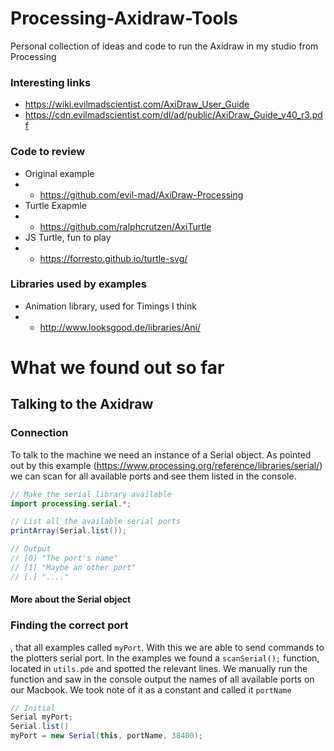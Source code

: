 # Processing-Axidraw-Tools
Personal collection of ideas and code to run the Axidraw in my studio from Processing

### Interesting links
* https://wiki.evilmadscientist.com/AxiDraw_User_Guide
* https://cdn.evilmadscientist.com/dl/ad/public/AxiDraw_Guide_v40_r3.pdf

### Code to review
* Original example
* * https://github.com/evil-mad/AxiDraw-Processing
* Turtle Exapmle 
* * https://github.com/ralphcrutzen/AxiTurtle
* JS Turtle, fun to play
* * https://forresto.github.io/turtle-svg/

### Libraries used by examples
* Animation library, used for Timings I think
* *  http://www.looksgood.de/libraries/Ani/

# What we found out so far

## Talking to the Axidraw

### Connection
To talk to the machine we need an instance of a Serial object. As pointed out by this example (https://www.processing.org/reference/libraries/serial/) we can scan for all available ports and see them listed in the console. 

```java 
// Make the serial library available
import processing.serial.*;

// List all the available serial ports
printArray(Serial.list());

// Output 
// [0] "The port's name"
// [1] "Maybe an other port"
// [.] "...."
```
#### More about the Serial object 

### Finding the correct port
, that all examples called ``myPort``. With this we are able to send commands to the plotters serial port. 
In the examples we found a ``scanSerial();`` function, located in ``utils.pde`` and spotted the relevant lines. We manually run the function and saw in the console output the names of all available ports on our Macbook. We took note of it as a constant and called it ``portName``

```java
// Initial
Serial myPort;
Serial.list()
myPort = new Serial(this, portName, 38400);
```
